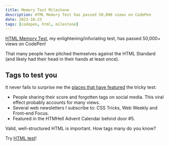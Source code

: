 ```yaml
---
title: Memory Test Milestone
description: HTML Memory Test has passed 50,000 views on CodePen
date: 2023-10-23
tags: [codepen, html, milestone]
---
```


[HTML Memory Test](/blog/html-elements-test/), my enlightening/infuriating test, has passed 50,000+ views on CodePen!

That many people have pitched themselves against the HTML Standard (and likely had their head in their hands at least once).

## Tags to test you

It never fails to surprise me the [places that have featured](/blog/html-memory-tested/) the tricky test:

* People sharing their score and forgotten tags on social media. This viral effect probably accounts for many views.
* Several web newsletters I subscribe to: CSS Tricks, Web Weekly and Front-end Focus.
* Featured in the HTMHell Advent Calendar behind door #5.

Valid, well-structured HTML is important. How tags many do you know? 

Try [HTML test](https://codepen.io/plfstr/full/zYqQeRw)!
